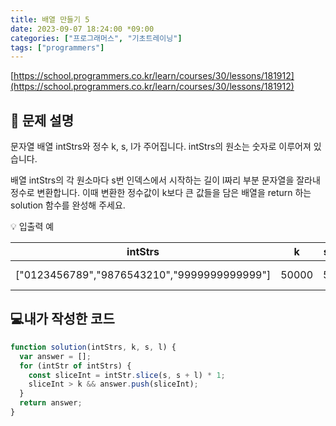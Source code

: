 ```yaml
---
title: 배열 만들기 5
date: 2023-09-07 18:24:00 *09:00
categories: ["프로그래머스", "기초트레이닝"]
tags: ["programmers"]
---
```


[https://school.programmers.co.kr/learn/courses/30/lessons/181912](https://school.programmers.co.kr/learn/courses/30/lessons/181912)

## 📔 문제 설명

문자열 배열 intStrs와 정수 k, s, l가 주어집니다. intStrs의 원소는 숫자로 이루어져 있습니다.

배열 intStrs의 각 원소마다 s번 인덱스에서 시작하는 길이 l짜리 부분 문자열을 잘라내 정수로 변환합니다. 이때 변환한 정수값이 k보다 큰 값들을 담은 배열을 return 하는 solution 함수를 완성해 주세요.

💡 입출력 예

|                   intStrs                   |   k   |  s  |  l  |     result     |
| :-----------------------------------------: | :---: | :-: | :-: | :------------: |
| ["0123456789","9876543210","9999999999999"] | 50000 |  5  |  5  | [56789, 99999] |

## 💻내가 작성한 코드

```js
function solution(intStrs, k, s, l) {
  var answer = [];
  for (intStr of intStrs) {
    const sliceInt = intStr.slice(s, s + l) * 1;
    sliceInt > k && answer.push(sliceInt);
  }
  return answer;
}
```
